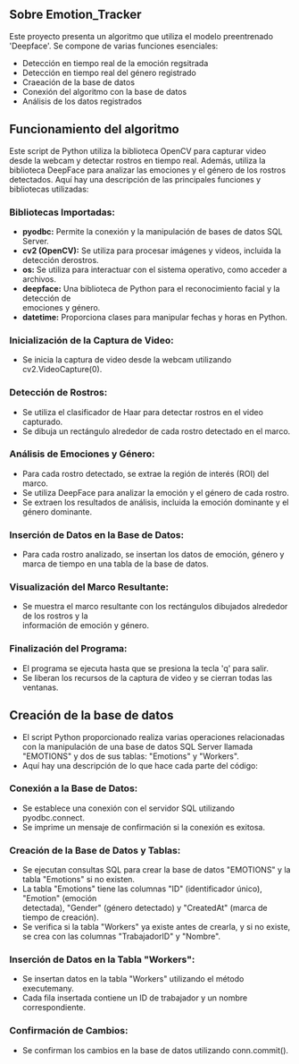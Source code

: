 ## Sobre Emotion_Tracker
Este proyecto presenta un algoritmo que utiliza el modelo preentrenado 'Deepface'. Se compone de varias funciones esenciales:
   + Detección en tiempo real de la emoción regsitrada
   + Detección en tiempo real del género registrado
   + Craeación de la base de datos
   + Conexión del algoritmo con la base de datos
   + Análisis de los datos registrados

## Funcionamiento del algoritmo
Este script de Python utiliza la biblioteca OpenCV para capturar video desde la webcam y detectar rostros en tiempo real. Además, utiliza la biblioteca DeepFace para analizar las emociones y el género de los rostros detectados.
Aquí hay una descripción de las principales funciones y bibliotecas utilizadas:

### Bibliotecas Importadas:
  + **pyodbc:** Permite la conexión y la manipulación de bases de datos SQL Server.
  + **cv2 (OpenCV):** Se utiliza para procesar imágenes y videos, incluida la detección derostros.
  + **os:** Se utiliza para interactuar con el sistema operativo, como acceder a 
    archivos.
  + **deepface:** Una biblioteca de Python para el reconocimiento facial y la detección de   
    emociones y género.
  + **datetime:** Proporciona clases para manipular fechas y horas en Python.
### Inicialización de la Captura de Video:
  + Se inicia la captura de video desde la webcam utilizando cv2.VideoCapture(0).
### Detección de Rostros:
  + Se utiliza el clasificador de Haar para detectar rostros en el video capturado.
  + Se dibuja un rectángulo alrededor de cada rostro detectado en el marco.
### Análisis de Emociones y Género:
  + Para cada rostro detectado, se extrae la región de interés (ROI) del marco.
  + Se utiliza DeepFace para analizar la emoción y el género de cada rostro.
  + Se extraen los resultados de análisis, incluida la emoción dominante y el género dominante.
### Inserción de Datos en la Base de Datos:
  + Para cada rostro analizado, se insertan los datos de emoción, género y marca de tiempo en una     tabla de la base de datos.
### Visualización del Marco Resultante:
  + Se muestra el marco resultante con los rectángulos dibujados alrededor de los rostros y la     
    información de emoción y género.
### Finalización del Programa:
  + El programa se ejecuta hasta que se presiona la tecla 'q' para salir.
  + Se liberan los recursos de la captura de video y se cierran todas las ventanas.

## Creación de la base de datos
  + El script Python proporcionado realiza varias operaciones relacionadas con la manipulación de     una base de datos SQL Server llamada "EMOTIONS" y dos de sus tablas: "Emotions" y "Workers". 
  + Aquí hay una descripción de lo que hace cada parte del código:

### Conexión a la Base de Datos:
  + Se establece una conexión con el servidor SQL utilizando pyodbc.connect.
  + Se imprime un mensaje de confirmación si la conexión es exitosa.
### Creación de la Base de Datos y Tablas:
  + Se ejecutan consultas SQL para crear la base de datos "EMOTIONS" y la tabla "Emotions" si no     existen.
  + La tabla "Emotions" tiene las columnas "ID" (identificador único), "Emotion" (emoción     
   detectada), "Gender" (género detectado) y "CreatedAt" (marca de tiempo de creación).
  + Se verifica si la tabla "Workers" ya existe antes de crearla, y si no existe, se crea con las     columnas "TrabajadorID" y "Nombre".
### Inserción de Datos en la Tabla "Workers":
  + Se insertan datos en la tabla "Workers" utilizando el método executemany.
  + Cada fila insertada contiene un ID de trabajador y un nombre correspondiente.
### Confirmación de Cambios:
  + Se confirman los cambios en la base de datos utilizando conn.commit().
